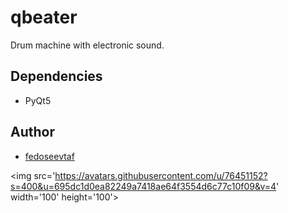 # qbeater

Drum machine with electronic sound.

## Dependencies

- PyQt5

## Author

- [fedoseevtaf](https://github.com/fedoseevtaf)

<img src='https://avatars.githubusercontent.com/u/76451152?s=400&u=695dc1d0ea82249a7418ae64f3554d6c77c10f09&v=4' width='100' height='100'\>
